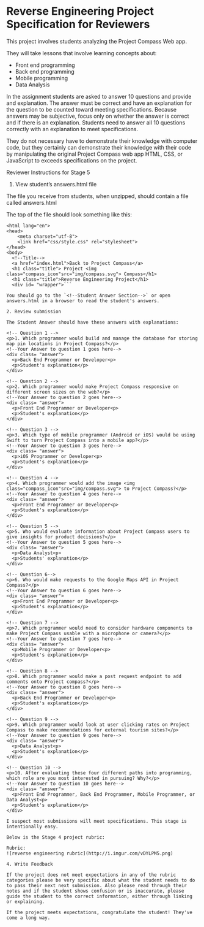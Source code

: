 # Reverse Engineering Project Specification for Reviewers

This project involves students analyzing the Project Compass Web app.

They will take lessons that involve learning concepts about:

+ Front end programming
+ Back end programming
+ Mobile programming
+ Data Analysis

In the assignment students are asked to answer 10 questions and provide and explanation. The answer must be correct and have an explanation for the question to be counted toward meeting specifications. Because answers may be subjective, focus only on whether the answer is correct and if there is an explanation. Students need to answer all 10 questions correctly with an explanation to meet specifications.

They do not necessary have to demonstrate their knowledge with computer code, but they certainly can demonstrate their knowledge with their code by manipulating the original Project Compass web app HTML, CSS, or JavaScript to  exceeds specifications on the project.

Reviewer Instructions for Stage 5

1. View student’s answers.html file

The file you receive from students, when unzipped, should contain a file called answers.html

The top of the file should look something like this:

```<!DOCTYPE html>
<html lang="en">
<head>
    <meta charset="utf-8">
    <link href="css/style.css" rel="stylesheet">
</head>
<body>
  <!--Title-->
  <a href="index.html">Back to Project Compass</a>
  <h1 class="title"> Project <img class="compass_icon"src="img/compass.svg"> Compass</h1>
  <h1 class="title">Reverse Engineering Project</h1>
  <div id= "wrapper">```

You should go to the `<!--Student Answer Section-->` or open answers.html in a browser to read the student's answers.

2. Review submission

The Student Answer should have these answers with explanations:

```
    <!-- Question 1 -->
    <p>1. Which programmer would build and manage the database for storing map pin locations in Project Compass?</p>
    <!--Your Answer to question 1 goes here-->
    <div class= "answer">
      <p>Back End Programmer or Developer<p>
      <p>Student's explanation</p>
    </div>

    <!-- Question 2 -->
    <p>2. Which programmer would make Project Compass responsive on different screen sizes on the web?</p>
    <!--Your Answer to question 2 goes here-->
    <div class= "answer">
      <p>Front End Programmer or Developer<p>
      <p>Student's explanation</p>
    </div>

    <!-- Question 3 -->
    <p>3. Which type of mobile programmer (Android or iOS) would be using Swift to turn Project Compass into a mobile app?</p>
    <!--Your Answer to question 3 goes here-->
    <div class= "answer">
      <p>iOS Programmer or Developer<p>
      <p>Student's explanation</p>
    </div>

    <!-- Question 4 -->
    <p>4. Which programmer would add the image <img class="compass_icon"src="img/compass.svg"> to Project Compass?</p>
    <!--Your Answer to question 4 goes here-->
    <div class= "answer">
      <p>Front End Programmer or Developer<p>
      <p>Student's explanation</p>
    </div>

    <!-- Question 5 -->
    <p>5. Who would evaluate information about Project Compass users to give insights for product decisions?</p>
    <!--Your Answer to question 5 goes here-->
    <div class= "answer">
      <p>Data Analyst<p>
      <p>Students' explanation</p>
    </div>

    <!-- Question 6-->
    <p>6. Who would make requests to the Google Maps API in Project Compass?</p>
    <!--Your Answer to question 6 goes here-->
    <div class= "answer">
      <p>Front End Programmer or Developer<p>
      <p>Student's explanation</p>
    </div>

    <!-- Question 7 -->
    <p>7. Which programmer would need to consider hardware components to make Project Compass usable with a microphone or camera?</p>
    <!--Your Answer to question 7 goes here-->
    <div class= "answer">
      <p>Mobile Programmer or Developer<p>
      <p>Student's explanation</p>
    </div>

    <!-- Question 8 -->
    <p>8. Which programmer would make a post request endpoint to add comments onto Project compass?</p>
    <!--Your Answer to question 8 goes here-->
    <div class= "answer">
      <p>Back End Programmer or Developer<p>
      <p>Student's explanation</p>
    </div>

    <!-- Question 9 -->
    <p>9. Which programmer would look at user clicking rates on Project Compass to make recommendations for external tourism sites?</p>
    <!--Your Answer to question 9 goes here-->
    <div class= "answer">
      <p>Data Analyst<p>
      <p>Student's explanation</p>
    </div>

    <!-- Question 10 -->
    <p>10. After evaluating these four different paths into programming, which role are you most interested in pursuing? Why?</p>
    <!--Your Answer to question 10 goes here-->
    <div class= "answer">
      <p>Front End Programmer, Back End Programmer, Mobile Programmer, or Data Analyst<p>
      <p>Student's explanation</p>
    </div>
```
I suspect most submissions will meet specifications. This stage is intentionally easy.

Below is the Stage 4 project rubric:

Rubric:
![reverse engineering rubric](http://i.imgur.com/vDYLPM5.png)

4. Write Feedback

If the project does not meet expectations in any of the rubric categories please be very specific about what the student needs to do to pass their next next submission. Also please read through their notes and if the student shows confusion or is inaccurate, please guide the student to the correct information, either through linking or explaining.

If the project meets expectations, congratulate the student! They've come a long way.
